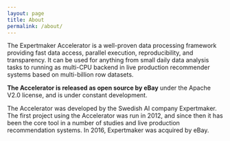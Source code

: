 ```yaml
---
layout: page
title: About
permalink: /about/
---
```


The Expertmaker Accelerator is a well-proven data processing framework
providing fast data access, parallel execution, reproducibility, and
transparency. It can be used for anything from small daily data
analysis tasks to running as multi-CPU backend in live production
recommender systems based on multi-billion row datasets.

**The Accelerator is released as open source by eBay** under the Apache
V2.0 license, and is under constant development.

The Accelerator was developed by the Swedish AI company Expertmaker.
The first project using the Accelerator was run in 2012, and since
then it has been the core tool in a number of studies and live
production recommendation systems. In 2016, Expertmaker was acquired
by eBay.



